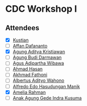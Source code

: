 # CDC Workshop I

## Attendees

- [x] [Kustian](1.md)
- [ ] [Affan Dafananto](2.md)
- [x] [Agung Aditya Kristiawan](3.md)
- [ ] [Agung Budi Darmawan](4.md)
- [ ] [Agus Adipartha Wibawa](5.md)
- [ ] [Ahmad Hasan](6.md)
- [ ] [Akhmad Fathoni](7.md)
- [ ] [Albertus Adityo Wahono](8.md)
- [ ] [Alfredo Edo Hasudungan Manik](9.md)
- [x] [Amelia Rahman](10.md)
- [ ] [Anak Agung Gede Indra Kusuma](11.md)